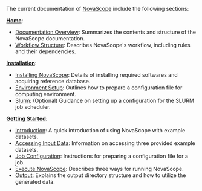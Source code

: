 The current documentation of [NovaScope](../index.md) include the following sections:


[**Home**](../index.md):

* [Documentation Overview](./documentation_overview.md): Summarizes the contents and structure of the NovaScope documentation.
* [Workflow Structure](./workflow_structure.md): Describes NovaScope's workflow, including rules and their dependencies.

[**Installation**](../installation/requirement.md):

* [Installing NovaScope](../installation/requirement.md): Details of installing required softwares and acquiring reference database.
* [Environment Setup](../installation/env_setup.md): Outlines how to prepare a configuration file for computing environment.
* [Slurm](../installation/slurm.md): (Optional) Guidance on setting up a configuration for the SLURM job scheduler.

[**Getting Started**](../getting_started/intro.md):

* [Introduction](../getting_started/intro.md): A quick introduction of using NovaScope with example datasets.
* [Accessing Input Data](../getting_started/access_data.md): Information on accessing three provided example datasets.
* [Job Configuration](../getting_started/job_config.md): Instructions for preparing a configuration file for a job.
* [Execute NovaScope](../getting_started/execute.md): Describes three ways for running NovaScope.
* [Output](../getting_started/output.md): Explains the output directory structure and how to utilize the generated data.

